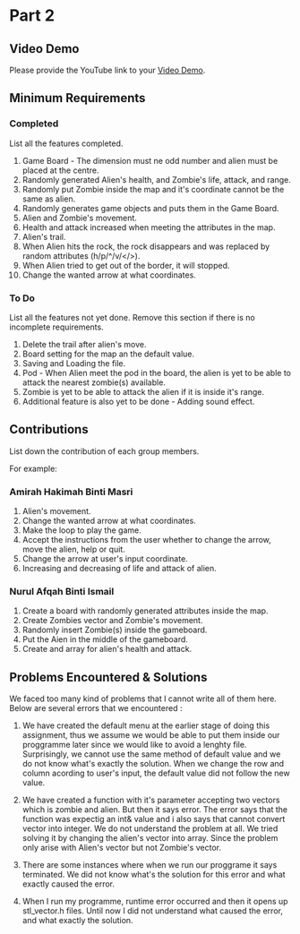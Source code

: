 # Part 2

## Video Demo

Please provide the YouTube link to your [Video Demo](https://youtube.com).

## Minimum Requirements

### Completed

List all the features completed.

1. Game Board - The dimension must ne odd number and alien must be placed at the centre.
2. Randomly generated Alien's health, and Zombie's life, attack, and range.
3. Randomly put Zombie inside the map and it's coordinate cannot be the same as alien.
4. Randomly generates game objects and puts them in the Game Board.
5. Alien and Zombie's movement.
6. Health and attack increased when meeting the attributes in the map.
7. Alien's trail.
8. When Alien hits the rock, the rock disappears and was replaced by random attributes (h/p/^/v/</>).
9. When Alien tried to get out of the border, it will stopped.
10. Change the wanted arrow at what coordinates.

### To Do

List all the features not yet done. Remove this section if there is no incomplete requirements.

1. Delete the trail after alien's move.
2. Board setting for the map an the default value.
3. Saving and Loading the file.
4. Pod - When Alien meet the pod in the board, the alien is yet to be able to attack the nearest zombie(s) available.
5. Zombie is yet to be able to attack the alien if it is inside it's range.
6. Additional feature is also yet to be done - Adding sound effect.

## Contributions

List down the contribution of each group members.

For example:

### Amirah Hakimah Binti Masri

1. Alien's movement.
2. Change the wanted arrow at what coordinates.
3. Make the loop to play the game.
4. Accept the instructions from the user whether to change the arrow, move the alien, help or quit.
5. Change the arrow at user's input coordinate.
6. Increasing and decreasing of life and attack of alien.

### Nurul Afqah Binti Ismail

1. Create a board with randomly generated attributes inside the map.
2. Create Zombies vector and Zombie's movement.
3. Randomly insert Zombie(s) inside the gameboard.
4. Put the Aien in the middle of the gameboard.
5. Create and array for alien's health and attack.

## Problems Encountered & Solutions

We faced too many kind of problems that I cannot write all of them here. Below are several errors that we encountered :

1. We have created the default menu at the earlier stage of doing this assignment, thus we assume we would be able to put them inside our proggramme later since we would like to avoid a lenghty file. Surprisingly, we cannot use the same method of default value and we do not know what's exactly the solution. When we change the row and column acording to user's input, the default value did not follow the new value. 

2. We have created a function with it's parameter accepting two vectors which is zombie and alien. But then it says error. The error says that the function was expectig an int& value and i also says that cannot convert vector into integer. We do not understand the problem at all. We tried solving it by changing the alien's vector into array. Since the problem only arise with Alien's vector but not Zombie's vector.

3. There are some instances where when we run our proggrame it says terminated. We did not know what's the solution for this error and what exactly caused the error.

4. When I run my programme, runtime error occurred and then it opens up stl_vector.h files. Until now I did not understand what caused the error, and what exactly the solution.
